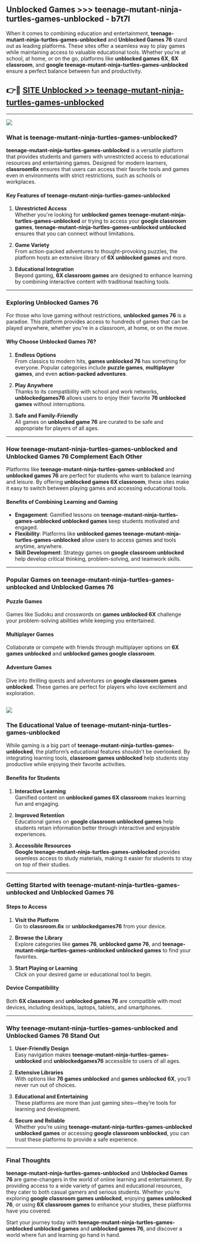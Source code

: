 ## Unblocked Games >>> teenage-mutant-ninja-turtles-games-unblocked - b7t7l 

When it comes to combining education and entertainment, **teenage-mutant-ninja-turtles-games-unblocked** and **Unblocked Games 76** stand out as leading platforms. These sites offer a seamless way to play games while maintaining access to valuable educational tools. Whether you're at school, at home, or on the go, platforms like **unblocked games 6X**, **6X classroom**, and **google teenage-mutant-ninja-turtles-games-unblocked** ensure a perfect balance between fun and productivity.
## 👉🔴 [SITE Unblocked >> teenage-mutant-ninja-turtles-games-unblocked](http://unblockedgames.edu.pl?title=teenage-mutant-ninja-turtles-games-unblocked&ref=24J)
---
<a href="http://unblockedgames.edu.pl?title=teenage-mutant-ninja-turtles-games-unblocked&ref=24J/"><img src="https://github.com/user-attachments/assets/438f12ca-57a4-47a3-8ead-c64da593a1e5"/></a>
### What is teenage-mutant-ninja-turtles-games-unblocked?  

**teenage-mutant-ninja-turtles-games-unblocked** is a versatile platform that provides students and gamers with unrestricted access to educational resources and entertaining games. Designed for modern learners, **classroom6x** ensures that users can access their favorite tools and games even in environments with strict restrictions, such as schools or workplaces.  

#### Key Features of teenage-mutant-ninja-turtles-games-unblocked  

1. **Unrestricted Access**  
   Whether you're looking for **unblocked games teenage-mutant-ninja-turtles-games-unblocked** or trying to access your **google classroom games**, **teenage-mutant-ninja-turtles-games-unblocked unblocked** ensures that you can connect without limitations.  

2. **Game Variety**  
   From action-packed adventures to thought-provoking puzzles, the platform hosts an extensive library of **6X unblocked games** and more.  

3. **Educational Integration**  
   Beyond gaming, **6X classroom games** are designed to enhance learning by combining interactive content with traditional teaching tools.  



---

### Exploring Unblocked Games 76  

For those who love gaming without restrictions, **unblocked games 76** is a paradise. This platform provides access to hundreds of games that can be played anywhere, whether you're in a classroom, at home, or on the move.  

#### Why Choose Unblocked Games 76?  

1. **Endless Options**  
   From classics to modern hits, **games unblocked 76** has something for everyone. Popular categories include **puzzle games**, **multiplayer games**, and even **action-packed adventures**.  

2. **Play Anywhere**  
   Thanks to its compatibility with school and work networks, **unblockedgames76** allows users to enjoy their favorite **76 unblocked games** without interruptions.  

3. **Safe and Family-Friendly**  
   All games on **unblocked game 76** are curated to be safe and appropriate for players of all ages.  

---

### How teenage-mutant-ninja-turtles-games-unblocked and Unblocked Games 76 Complement Each Other  

Platforms like **teenage-mutant-ninja-turtles-games-unblocked** and **unblocked games 76** are perfect for students who want to balance learning and leisure. By offering **unblocked games 6X classroom**, these sites make it easy to switch between playing games and accessing educational tools.  

#### Benefits of Combining Learning and Gaming  

- **Engagement**: Gamified lessons on **teenage-mutant-ninja-turtles-games-unblocked unblocked games** keep students motivated and engaged.  
- **Flexibility**: Platforms like **unblocked games teenage-mutant-ninja-turtles-games-unblocked** allow users to access games and tools anytime, anywhere.  
- **Skill Development**: Strategy games on **google classroom unblocked** help develop critical thinking, problem-solving, and teamwork skills.  

---

### Popular Games on teenage-mutant-ninja-turtles-games-unblocked and Unblocked Games 76  

#### Puzzle Games  

Games like Sudoku and crosswords on **games unblocked 6X** challenge your problem-solving abilities while keeping you entertained.  

#### Multiplayer Games  

Collaborate or compete with friends through multiplayer options on **6X games unblocked** and **unblocked games google classroom**.  

#### Adventure Games  

Dive into thrilling quests and adventures on **google classroom games unblocked**. These games are perfect for players who love excitement and exploration.  

<a href="http://download.freeplayer.one?title=teenage-mutant-ninja-turtles-games-unblocked&ref=23D/"><img src="https://github.com/user-attachments/assets/fe0c3e91-c8e1-489c-acf0-e2f614c12fb8"/></a>
---

### The Educational Value of teenage-mutant-ninja-turtles-games-unblocked  

While gaming is a big part of **teenage-mutant-ninja-turtles-games-unblocked**, the platform’s educational features shouldn’t be overlooked. By integrating learning tools, **classroom games unblocked** help students stay productive while enjoying their favorite activities.  

#### Benefits for Students  

1. **Interactive Learning**  
   Gamified content on **unblocked games 6X classroom** makes learning fun and engaging.  

2. **Improved Retention**  
   Educational games on **google classroom unblocked games** help students retain information better through interactive and enjoyable experiences.  

3. **Accessible Resources**  
   **Google teenage-mutant-ninja-turtles-games-unblocked** provides seamless access to study materials, making it easier for students to stay on top of their studies.  

---

### Getting Started with teenage-mutant-ninja-turtles-games-unblocked and Unblocked Games 76  

#### Steps to Access  

1. **Visit the Platform**  
   Go to **classroom.6x** or **unblockedgames76** from your device.  

2. **Browse the Library**  
   Explore categories like **games 76**, **unblocked game 76**, and **teenage-mutant-ninja-turtles-games-unblocked unblocked games** to find your favorites.  

3. **Start Playing or Learning**  
   Click on your desired game or educational tool to begin.  

#### Device Compatibility  

Both **6X classroom** and **unblocked games 76** are compatible with most devices, including desktops, laptops, tablets, and smartphones.  

---

### Why teenage-mutant-ninja-turtles-games-unblocked and Unblocked Games 76 Stand Out  

1. **User-Friendly Design**  
   Easy navigation makes **teenage-mutant-ninja-turtles-games-unblocked** and **unblockedgames76** accessible to users of all ages.  

2. **Extensive Libraries**  
   With options like **76 games unblocked** and **games unblocked 6X**, you’ll never run out of choices.  

3. **Educational and Entertaining**  
   These platforms are more than just gaming sites—they’re tools for learning and development.  

4. **Secure and Reliable**  
   Whether you’re using **teenage-mutant-ninja-turtles-games-unblocked unblocked games** or accessing **google classroom unblocked**, you can trust these platforms to provide a safe experience.  

---

### Final Thoughts  

**teenage-mutant-ninja-turtles-games-unblocked** and **Unblocked Games 76** are game-changers in the world of online learning and entertainment. By providing access to a wide variety of games and educational resources, they cater to both casual gamers and serious students. Whether you’re exploring **google classroom games unblocked**, enjoying **games unblocked 76**, or using **6X classroom games** to enhance your studies, these platforms have you covered.  

Start your journey today with **teenage-mutant-ninja-turtles-games-unblocked unblocked games** and **unblocked games 76**, and discover a world where fun and learning go hand in hand.  